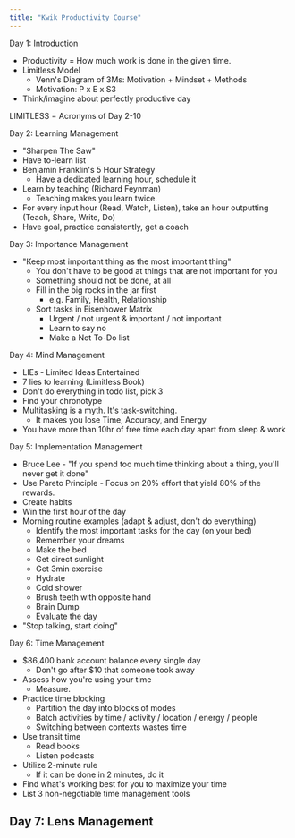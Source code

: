 ```yaml
---
title: "Kwik Productivity Course"
---
```


Day 1: Introduction
- Productivity = How much work is done in the given time.
- Limitless Model
  - Venn's Diagram of 3Ms: Motivation + Mindset + Methods
  - Motivation: P x E x S3
- Think/imagine about perfectly productive day

LIMITLESS = Acronyms of Day 2-10

Day 2: Learning Management 
- "Sharpen The Saw"
- Have to-learn list
- Benjamin Franklin's 5 Hour Strategy
  - Have a dedicated learning hour, schedule it
- Learn by teaching (Richard Feynman)
  - Teaching makes you learn twice.
- For every input hour (Read, Watch, Listen), take an hour outputting (Teach, Share, Write, Do)
- Have goal, practice consistently, get a coach

Day 3: Importance Management
- "Keep most important thing as the most important thing"
  - You don't have to be good at things that are not important for you
  - Something should not be done, at all
  - Fill in the big rocks in the jar first
    - e.g. Family, Health, Relationship
  - Sort tasks in Eisenhower Matrix
    - Urgent / not urgent & important / not important
    - Learn to say no
    - Make a Not To-Do list

Day 4: Mind Management
- LIEs - Limited Ideas Entertained
- 7 lies to learning (Limitless Book)
- Don't do everything in todo list, pick 3
- Find your chronotype
- Multitasking is a myth. It's task-switching.
  - It makes you lose Time, Accuracy, and Energy
- You have more than 10hr of free time each day apart from sleep & work

Day 5: Implementation Management
- Bruce Lee - "If you spend too much time thinking about a thing, you'll never get it done"
- Use Pareto Principle - Focus on 20% effort that yield 80% of the rewards.
- Create habits
- Win the first hour of the day
- Morning routine examples (adapt & adjust, don't do everything)
  - Identify the most important tasks for the day (on your bed)
  - Remember your dreams
  - Make the bed
  - Get direct sunlight
  - Get 3min exercise
  - Hydrate
  - Cold shower
  - Brush teeth with opposite hand
  - Brain Dump
  - Evaluate the day
- "Stop talking, start doing"

Day 6: Time Management
- $86,400 bank account balance every single day
  - Don't go after $10 that someone took away
- Assess how you're using your time
  - Measure.
- Practice time blocking
  - Partition the day into blocks of modes
  - Batch activities by time / activity / location / energy / people
  - Switching between contexts wastes time
- Use transit time
  - Read books
  - Listen podcasts
- Utilize 2-minute rule
  - If it can be done in 2 minutes, do it
- Find what's working best for you to maximize your time
- List 3 non-negotiable time management tools

Day 7: Lens Management
- 